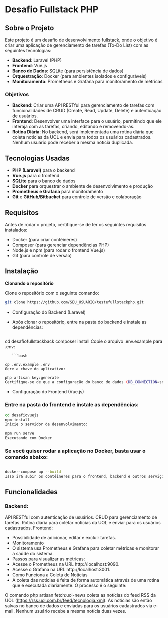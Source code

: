 # Desafio Fullstack PHP

## Sobre o Projeto

Este projeto é um desafio de desenvolvimento fullstack, onde o objetivo é criar uma aplicação de gerenciamento de tarefas (To-Do List) com as seguintes tecnologias:

- **Backend**: Laravel (PHP)
- **Frontend**: Vue.js
- **Banco de Dados**: SQLite (para persistência de dados)
- **Orquestração**: Docker (para ambientes isolados e configuráveis)
- **Monitoramento**: Prometheus e Grafana para monitoramento de métricas

### Objetivos

- **Backend**: Criar uma API RESTful para gerenciamento de tarefas com funcionalidades de CRUD (Create, Read, Update, Delete) e autenticação de usuários.
- **Frontend**: Desenvolver uma interface para o usuário, permitindo que ele interaja com as tarefas, criando, editando e removendo-as.
- **Rotina Diária**: No backend, será implementada uma rotina diária que coleta notícias da UOL e envia para todos os usuários cadastrados. Nenhum usuário pode receber a mesma notícia duplicada.

## Tecnologias Usadas

- **PHP (Laravel)** para o backend
- **Vue.js** para o frontend
- **SQLite** para o banco de dados
- **Docker** para orquestrar o ambiente de desenvolvimento e produção
- **Prometheus e Grafana** para monitoramento
- **Git** e **GitHub/Bitbucket** para controle de versão e colaboração

## Requisitos

Antes de rodar o projeto, certifique-se de ter os seguintes requisitos instalados:

- Docker (para criar contêineres)
- Composer (para gerenciar dependências PHP)
- Node.js e npm (para rodar o frontend Vue.js)
- Git (para controle de versão)

## Instalação

**Clonando o repositório**

   Clone o repositório com o seguinte comando:

   ```bash
   git clone https://github.com/SEU_USUARIO/testefullstackphp.git
   ```
- Configuração do Backend (Laravel)

- Após clonar o repositório, entre na pasta do backend e instale as dependências:

   ```bash

cd desafiofullstackback
composer install
Copie o arquivo .env.example para .env:
```
   ```bash

cp .env.example .env
Gere a chave do aplicativo:
```
   ```bash
php artisan key:generate
Certifique-se de que a configuração do banco de dados (DB_CONNECTION=sqlite) está correta no arquivo .env.
```
- Configuração do Frontend (Vue.js)

### Entre na pasta do frontend e instale as dependências:

   ```bash
cd desafiovuejs
npm install
Inicie o servidor de desenvolvimento:
```

   ```bash
npm run serve
Executando com Docker
```
### Se você quiser rodar a aplicação no Docker, basta usar o comando abaixo:

   ```bash

docker-compose up --build
Isso irá subir os contêineres para o frontend, backend e outros serviços necessários.
```
## Funcionalidades
### Backend:
API RESTful com autenticação de usuários.
CRUD para gerenciamento de tarefas.
Rotina diária para coletar notícias da UOL e enviar para os usuários cadastrados.
Frontend:
- Possibilidade de adicionar, editar e excluir tarefas.
- Monitoramento
- O sistema usa Prometheus e Grafana para coletar métricas e monitorar a saúde do sistema.
- Passos para visualizar as métricas:
- Acesse o Prometheus na URL http://localhost:9090.
- Acesse o Grafana na URL http://localhost:3001.
- Como Funciona a Coleta de Notícias
- A coleta das notícias é feita de forma automática através de uma rotina que é executada diariamente. O processo é o seguinte:

O comando php artisan fetch:uol-news coleta as notícias do feed RSS da UOL (https://rss.uol.com.br/feed/tecnologia.xml).
As notícias são então salvas no banco de dados e enviadas para os usuários cadastrados via e-mail. Nenhum usuário recebe a mesma notícia duas vezes.
